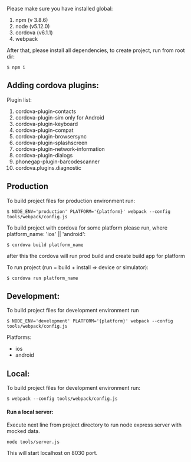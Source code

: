 Please make sure you have installed global:

1. npm (v 3.8.6)
2. node (v5.12.0)
3. cordova (v6.1.1)
4. webpack

After that, please install all dependencies, to create project, run from root dir:

```
$ npm i
```

## Adding cordova plugins:

Plugin list:
1. cordova-plugin-contacts
2. cordova-plugin-sim only for Android
3. cordova-plugin-keyboard
4. cordova-plugin-compat
5. cordova-plugin-browsersync
6. cordova-plugin-splashscreen
7. cordova-plugin-network-information
8. cordova-plugin-dialogs
9. phonegap-plugin-barcodescanner
9. cordova.plugins.diagnostic

## Production

To build project files for production environment run:

```
$ NODE_ENV='production' PLATFORM='{platform}' webpack --config tools/webpack/config.js
```


To build project with cordova for some platform please run, where platform_name: 'ios' || 'android':

```
$ cordova build platform_name
```

after this the cordova will run prod build and create build app for platform

To run project (run = build + install => device or simulator):

```
$ cordova run platform_name
```

## Development:

To build project files for development environment run

```
$ NODE_ENV='development' PLATFORM='{platform}' webpack --config tools/webpack/config.js
```
Platforms:
* ios
* android

## Local:

To build project files for development environment run:

```
$ webpack --config tools/webpack/config.js
```

#### Run a local server:
Execute next line from project directory to run node express server with mocked data.

```
node tools/server.js
```

This will start localhost on 8030 port.
